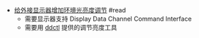 - [给外接显示器增加环境光亮度调节](https://kidylee.com/posts/adding-auto-brightness-to-external-monitor/) #read
	- 需要显示器支持 Display Data Channel Command Interface
	- 需要用 [ddctl](https://github.com/kfix/ddcctl) 提供的调节亮度工具